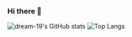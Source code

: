 ### Hi there 👋

<!--
**dream-19/dream-19** is a ✨ _special_ ✨ repository because its `README.md` (this file) appears on your GitHub profile.

Here are some ideas to get you started:

- 🔭 I’m currently working on ...
- 🌱 I’m currently learning ...
- 👯 I’m looking to collaborate on ...
- 🤔 I’m looking for help with ...
- 💬 Ask me about ...
- 📫 How to reach me: ...
- 😄 Pronouns: ...
- ⚡ Fun fact: ...

[![Top Langs](https://github-readme-stats.vercel.app/api/top-langs/?username=dream-19)](https://github.com/dream-19/github-readme-stats)
-->
![dream-19's GitHub stats](https://github-readme-stats.vercel.app/api?username=dream-19&show_icons=true&theme=iceberg&rank_icon=github)
![Top Langs](https://github-readme-stats.vercel.app/api/top-langs/?username=dream-19&layout=compact)

<!-- [![GitHub Streak](https://streak-stats.demolab.com?user=dream-19&theme=iceberg)](https://git.io/streak-stats) -->
